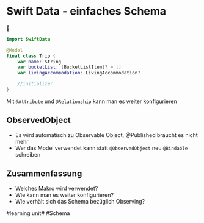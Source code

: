 # Swift Data - einfaches Schema
📐

```swift
import SwiftData

@Model
final class Trip {
    var name: String
    var bucketList: [BucketListItem]? = []
    var livingAccommodation: LivingAccommodation?

	//initializer
}
```

Mit `@Attribute` und `@Relationship` kann man es weiter konfigurieren

## ObservedObject

- Es wird automatisch zu Observable Object, @Published braucht es nicht mehr
- Wer das Model verwendet kann statt `@ObservedObject` neu `@Bindable` schreiben

## Zusammenfassung
- Welches Makro wird verwendet?
- Wie kann man es weiter konfigurieren?
- Wie verhält sich das Schema bezüglich Observing?

#learning unit# #Schema